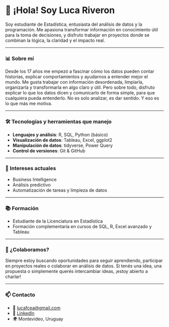 # 👋 ¡Hola! Soy Luca Riveron

Soy estudiante de Estadística, entusiasta del análisis de datos y la programación. Me apasiona transformar información en conocimiento útil para la toma de decisiones, y disfruto trabajar en proyectos donde se combinan la lógica, la claridad y el impacto real.

---

### 📊 Sobre mí

Desde los 17 años me empezó a fascinar cómo los datos pueden contar historias, explicar comportamientos y ayudarnos a entender mejor el mundo. Me gusta trabajar con información desordenada, limpiarla, organizarla y transformarla en algo claro y útil. Pero sobre todo, disfruto explicar lo que los datos dicen y comunicarlo de forma simple, para que cualquiera pueda entenderlo. No es solo analizar, es dar sentido. Y eso es lo que más me motiva.

---

### 🛠️ Tecnologías y herramientas que manejo

- **Lenguajes y análisis**: R, SQL, Python (básico)
- **Visualización de datos**: Tableau, Excel, ggplot2
- **Manipulación de datos**: tidyverse, Power Query
- **Control de versiones**: Git & GitHub

---

### 🚀 Intereses actuales

- Business Intelligence
- Análisis predictivo
- Automatización de tareas y limpieza de datos

---

### 📚 Formación

- Estudiante de la Licenciatura en Estadística
- Formación complementaria en cursos de SQL, R, Excel avanzado y Tableau

---

### 🤝 ¿Colaboramos?

Siempre estoy buscando oportunidades para seguir aprendiendo, participar en proyectos reales o colaborar en análisis de datos. Si tenés una idea, una propuesta o simplemente querés intercambiar ideas, ¡estoy abierto a charlar!

---

### 📫 Contacto

- 📧 lucafcea@gmail.com
- 🔗 [LinkedIn](https://linkedin.com/in/luca-riveron-1b8766102/)  
- 🌍 Montevideo, Uruguay  
